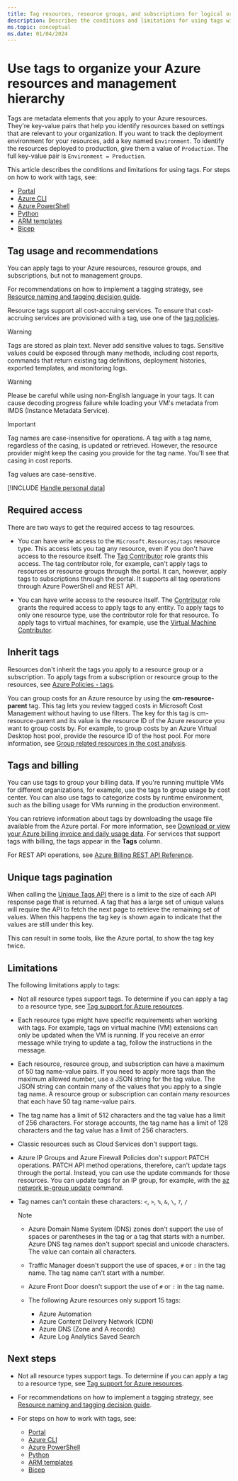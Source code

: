 ```yaml
---
title: Tag resources, resource groups, and subscriptions for logical organization
description: Describes the conditions and limitations for using tags with Azure resources.
ms.topic: conceptual
ms.date: 01/04/2024
---
```


# Use tags to organize your Azure resources and management hierarchy

Tags are metadata elements that you apply to your Azure resources. They're key-value pairs that help you identify resources based on settings that are relevant to your organization. If you want to track the deployment environment for your resources, add a key named `Environment`. To identify the resources deployed to production, give them a value of `Production`. The full key-value pair is `Environment = Production`.

This article describes the conditions and limitations for using tags. For steps on how to work with tags, see:

* [Portal](tag-resources-portal.md)
* [Azure CLI](tag-resources-cli.md)
* [Azure PowerShell](tag-resources-powershell.md)
* [Python](tag-resources-python.md)
* [ARM templates](tag-resources-templates.md)
* [Bicep](tag-resources-bicep.md)

## Tag usage and recommendations

You can apply tags to your Azure resources, resource groups, and subscriptions, but not to management groups.

For recommendations on how to implement a tagging strategy, see [Resource naming and tagging decision guide](/azure/cloud-adoption-framework/decision-guides/resource-tagging/?toc=/azure/azure-resource-manager/management/toc.json).

Resource tags support all cost-accruing services. To ensure that cost-accruing services are provisioned with a tag, use one of the [tag policies](tag-policies.md).  

> [!WARNING]
> Tags are stored as plain text. Never add sensitive values to tags. Sensitive values could be exposed through many methods, including cost reports, commands that return existing tag definitions, deployment histories, exported templates, and monitoring logs.

> [!WARNING]
> Please be careful while using non-English language in your tags. It can cause decoding progress failure while loading your VM's metadata from IMDS (Instance Metadata Service).

> [!IMPORTANT]
> Tag names are case-insensitive for operations. A tag with a tag name, regardless of the casing, is updated or retrieved. However, the resource provider might keep the casing you provide for the tag name. You'll see that casing in cost reports.
>
> Tag values are case-sensitive.

[!INCLUDE [Handle personal data](~/reusable-content/ce-skilling/azure/includes/gdpr-intro-sentence.md)]

## Required access

There are two ways to get the required access to tag resources.

- You can have write access to the `Microsoft.Resources/tags` resource type. This access lets you tag any resource, even if you don't have access to the resource itself. The [Tag Contributor](../../role-based-access-control/built-in-roles.md#tag-contributor) role grants this access. The tag contributor role, for example, can't apply tags to resources or resource groups through the portal. It can, however, apply tags to subscriptions through the portal. It supports all tag operations through Azure PowerShell and REST API.

- You can have write access to the resource itself. The [Contributor](../../role-based-access-control/built-in-roles.md#contributor) role grants the required access to apply tags to any entity. To apply tags to only one resource type, use the contributor role for that resource. To apply tags to virtual machines, for example, use the [Virtual Machine Contributor](../../role-based-access-control/built-in-roles.md#virtual-machine-contributor).

## Inherit tags

Resources don't inherit the tags you apply to a resource group or a subscription. To apply tags from a subscription or resource group to the resources, see [Azure Policies - tags](tag-policies.md).

You can group costs for an Azure resource by using the **cm-resource-parent** tag. This tag lets you review tagged costs in Microsoft Cost Management without having to use filters. The key for this tag is cm-resource-parent and its value is the resource ID of the Azure resource you want to group costs by. For example, to group costs by an Azure Virtual Desktop host pool, provide the resource ID of the host pool. For more information, see [Group related resources in the cost analysis](../../cost-management-billing/costs/group-filter.md#group-related-resources-in-the-resources-view).

## Tags and billing

You can use tags to group your billing data. If you're running multiple VMs for different organizations, for example, use the tags to group usage by cost center. You can also use tags to categorize costs by runtime environment, such as the billing usage for VMs running in the production environment.

You can retrieve information about tags by downloading the usage file available from the Azure portal. For more information, see [Download or view your Azure billing invoice and daily usage data](../../cost-management-billing/manage/download-azure-invoice-daily-usage-date.md). For services that support tags with billing, the tags appear in the **Tags** column.

For REST API operations, see [Azure Billing REST API Reference](/rest/api/billing/).

## Unique tags pagination 

When calling the [Unique Tags API](/rest/api/resources/tags/list) there is a limit to the size of each API response page that is returned. A tag that has a large set of unique values will require the API to fetch the next page to retrieve the remaining set of values. When this happens the tag key is shown again to indicate that the values are still under this key.  

This can result in some tools, like the Azure portal, to show the tag key twice.  

## Limitations

The following limitations apply to tags:

* Not all resource types support tags. To determine if you can apply a tag to a resource type, see [Tag support for Azure resources](tag-support.md).
* Each resource type might have specific requirements when working with tags. For example, tags on virtual machine (VM) extensions can only be updated when the VM is running. If you receive an error message while trying to update a tag, follow the instructions in the message.
* Each resource, resource group, and subscription can have a maximum of 50 tag name-value pairs. If you need to apply more tags than the maximum allowed number, use a JSON string for the tag value. The JSON string can contain many of the values that you apply to a single tag name. A resource group or subscription can contain many resources that each have 50 tag name-value pairs.
* The tag name has a limit of 512 characters and the tag value has a limit of 256 characters. For storage accounts, the tag name has a limit of 128 characters and the tag value has a limit of 256 characters.
* Classic resources such as Cloud Services don't support tags.
* Azure IP Groups and Azure Firewall Policies don't support PATCH operations. PATCH API method operations, therefore, can't update tags through the portal. Instead, you can use the update commands for those resources. You can update tags for an IP group, for example, with the [az network ip-group update](/cli/azure/network/ip-group#az-network-ip-group-update) command.
* Tag names can't contain these characters: `<`, `>`, `%`, `&`, `\`, `?`, `/`

   > [!NOTE]
   > * Azure Domain Name System (DNS) zones don't support the use of spaces or parentheses in the tag or a tag that starts with a number. Azure DNS tag names don't support special and unicode characters. The value can contain all characters.
   >
   > * Traffic Manager doesn't support the use of spaces, `#` or `:` in the tag name. The tag name can't start with a number.
   >
   > * Azure Front Door doesn't support the use of `#` or `:` in the tag name.
   >
   > * The following Azure resources only support 15 tags:
   >     * Azure Automation
   >     * Azure Content Delivery Network (CDN)
   >     * Azure DNS (Zone and A records)
   >     * Azure Log Analytics Saved Search

## Next steps

* Not all resource types support tags. To determine if you can apply a tag to a resource type, see [Tag support for Azure resources](tag-support.md).
* For recommendations on how to implement a tagging strategy, see [Resource naming and tagging decision guide](/azure/cloud-adoption-framework/decision-guides/resource-tagging/?toc=/azure/azure-resource-manager/management/toc.json).
* For steps on how to work with tags, see:

  * [Portal](tag-resources-portal.md)
  * [Azure CLI](tag-resources-cli.md)
  * [Azure PowerShell](tag-resources-powershell.md)
  * [Python](tag-resources-python.md)
  * [ARM templates](tag-resources-templates.md)
  * [Bicep](tag-resources-bicep.md)
